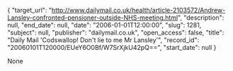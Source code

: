 {
  "target_url": "http://www.dailymail.co.uk/health/article-2103572/Andrew-Lansley-confronted-pensioner-outside-NHS-meeting.html", 
  "description": null, 
  "end_date": null, 
  "date": "2006-01-01T12:00:00", 
  "slug": 1281, 
  "subject": null, 
  "publisher": "dailymail.co.uk", 
  "open_access": false, 
  "title": "Daily Mail 'Codswallop! Don't lie to me Mr Lansley'", 
  "record_id": "20060101T120000/EUeY6O0Bf/W7SrXjkU42pQ==", 
  "start_date": null
}

None